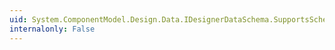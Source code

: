 ```yaml
---
uid: System.ComponentModel.Design.Data.IDesignerDataSchema.SupportsSchemaClass(System.ComponentModel.Design.Data.DesignerDataSchemaClass)
internalonly: False
---
```

